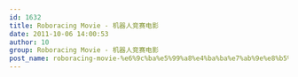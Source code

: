 ```yaml
---
id: 1632
title: Roboracing Movie - 机器人竞赛电影
date: 2011-10-06 14:00:53
author: 10
group: Roboracing Movie - 机器人竞赛电影
post_name: roboracing-movie-%e6%9c%ba%e5%99%a8%e4%ba%ba%e7%ab%9e%e8%b5%9b%e7%94%b5%e5%bd%b1
---
```


